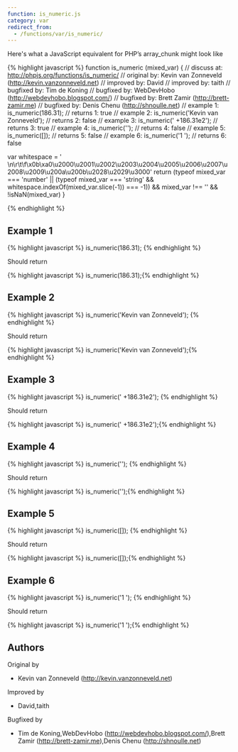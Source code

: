 ```yaml
---
function: is_numeric.js
category: var
redirect_from:
  - /functions/var/is_numeric/
---
```


<!-- WARNING! This file is auto generated by `npm run web:inject`, do not edit by hand -->

Here's what a JavaScript equivalent for PHP’s array_chunk might look like

{% highlight javascript %}
function is_numeric (mixed_var) {
  //  discuss at: http://phpjs.org/functions/is_numeric/
  // original by: Kevin van Zonneveld (http://kevin.vanzonneveld.net)
  // improved by: David
  // improved by: taith
  // bugfixed by: Tim de Koning
  // bugfixed by: WebDevHobo (http://webdevhobo.blogspot.com/)
  // bugfixed by: Brett Zamir (http://brett-zamir.me)
  // bugfixed by: Denis Chenu (http://shnoulle.net)
  //   example 1: is_numeric(186.31);
  //   returns 1: true
  //   example 2: is_numeric('Kevin van Zonneveld');
  //   returns 2: false
  //   example 3: is_numeric(' +186.31e2');
  //   returns 3: true
  //   example 4: is_numeric('');
  //   returns 4: false
  //   example 5: is_numeric([]);
  //   returns 5: false
  //   example 6: is_numeric('1 ');
  //   returns 6: false

  var whitespace =
    ' \n\r\t\f\x0b\xa0\u2000\u2001\u2002\u2003\u2004\u2005\u2006\u2007\u2008\u2009\u200a\u200b\u2028\u2029\u3000'
  return (typeof mixed_var === 'number' || (typeof mixed_var === 'string' && whitespace.indexOf(mixed_var.slice(-1)) ===
    -1)) && mixed_var !== '' && !isNaN(mixed_var)
}

{% endhighlight %}

## Example 1

{% highlight javascript %}
is_numeric(186.31);
{% endhighlight %}

Should return

{% highlight javascript %}
is_numeric(186.31);{% endhighlight %}

## Example 2

{% highlight javascript %}
is_numeric('Kevin van Zonneveld');
{% endhighlight %}

Should return

{% highlight javascript %}
is_numeric('Kevin van Zonneveld');{% endhighlight %}

## Example 3

{% highlight javascript %}
is_numeric(' +186.31e2');
{% endhighlight %}

Should return

{% highlight javascript %}
is_numeric(' +186.31e2');{% endhighlight %}

## Example 4

{% highlight javascript %}
is_numeric('');
{% endhighlight %}

Should return

{% highlight javascript %}
is_numeric('');{% endhighlight %}

## Example 5

{% highlight javascript %}
is_numeric([]);
{% endhighlight %}

Should return

{% highlight javascript %}
is_numeric([]);{% endhighlight %}

## Example 6

{% highlight javascript %}
is_numeric('1 ');
{% endhighlight %}

Should return

{% highlight javascript %}
is_numeric('1 ');{% endhighlight %}


## Authors


Original by

- Kevin van Zonneveld (http://kevin.vanzonneveld.net)


Improved by

- David,taith


Bugfixed by

- Tim de Koning,WebDevHobo (http://webdevhobo.blogspot.com/),Brett Zamir (http://brett-zamir.me),Denis Chenu (http://shnoulle.net)

